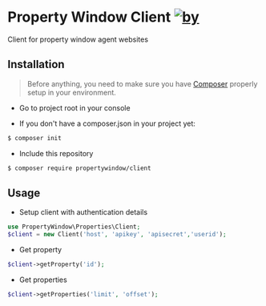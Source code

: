 Property Window Client [![by](https://img.shields.io/badge/by-%40datacomputerservices-ff69b4.svg?style=flat-square)](https://bitbucket.org/datacomputerservices)
========================

Client for property window agent websites

## Installation

> Before anything, you need to make sure you have [Composer](https://getcomposer.org) properly setup in your environment.

* Go to project root in your console

* If you don't have a composer.json in your project yet:
```bash
$ composer init
```

* Include this repository
```bash
$ composer require propertywindow/client
```

## Usage

* Setup client with authentication details

```php
use PropertyWindow\Properties\Client;
$client = new Client('host', 'apikey', 'apisecret','userid');
```

* Get property
```php
$client->getProperty('id');
```

* Get properties
```php
$client->getProperties('limit', 'offset');
```

